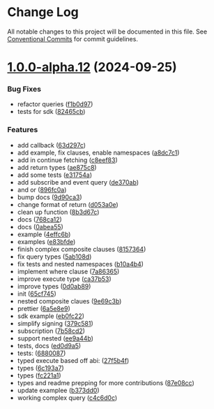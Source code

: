 # Change Log

All notable changes to this project will be documented in this file.
See [Conventional Commits](https://conventionalcommits.org) for commit guidelines.

# [1.0.0-alpha.12](https://github.com/dojoengine/sdk/compare/v1.0.0-alpha.11...v1.0.0-alpha.12) (2024-09-25)


### Bug Fixes

* refactor queries ([f1b0d97](https://github.com/dojoengine/sdk/commit/f1b0d973353bbb1c84835aa71e8196812d28a3c0))
* tests for sdk ([82465cb](https://github.com/dojoengine/sdk/commit/82465cbe71e21611263187c0bec080a2d9284730))


### Features

* add callback ([63d297c](https://github.com/dojoengine/sdk/commit/63d297cac3ecdf68cdc0ecc24be87f7ba999db0f))
* add example, fix clauses, enable namespaces ([a8dc7c1](https://github.com/dojoengine/sdk/commit/a8dc7c14929b872debaf720027d1eabc4efe6716))
* add in continue fetching ([c8eef83](https://github.com/dojoengine/sdk/commit/c8eef83eb76748b24733c282a06f0a4867df766d))
* add return types ([ae875c8](https://github.com/dojoengine/sdk/commit/ae875c87d44d95bc03f762dd51998d3df38f930d))
* add some tests ([e31754a](https://github.com/dojoengine/sdk/commit/e31754a3f0461539819da4e4a15097fe1a2ac3fa))
* add subscribe and event query ([de370ab](https://github.com/dojoengine/sdk/commit/de370abedf98a83e6453cda4eda7e9f2782f1a42))
* and or ([896fc0a](https://github.com/dojoengine/sdk/commit/896fc0a33f2f1cc8a00be528e536e5d2d86194f9))
* bump docs ([9d90ca3](https://github.com/dojoengine/sdk/commit/9d90ca325f7700cbf16fc9e91d4c254541da3c98))
* change format of return ([d053a0e](https://github.com/dojoengine/sdk/commit/d053a0eb8b167ebf5e0981e671901486b369e4a7))
* clean up function ([8b3d67c](https://github.com/dojoengine/sdk/commit/8b3d67cdecaea821802013a22b27fa987540437d))
* docs ([768ca12](https://github.com/dojoengine/sdk/commit/768ca12674b6732991f270fbd3980196b03d5e00))
* docs ([0abea55](https://github.com/dojoengine/sdk/commit/0abea55b1faa26346601bc296af29b43dfbad0a3))
* example ([4effc6b](https://github.com/dojoengine/sdk/commit/4effc6bb6c5536b25233d13d813d4a70360c07ed))
* examples ([e83bfde](https://github.com/dojoengine/sdk/commit/e83bfde160b125ea573cb813ba34c13b6a9d3742))
* finish complex composite clauses ([8157364](https://github.com/dojoengine/sdk/commit/8157364935473b34950f395bfb5419a9ed195c30))
* fix query types ([5ab108d](https://github.com/dojoengine/sdk/commit/5ab108d0a14580ff908b98bc0e743ce671a5e848))
* fix tests and nested namespaces ([b10a4b4](https://github.com/dojoengine/sdk/commit/b10a4b4be0e3a164d141f2856c1a8f56c91415e8))
* implement where clause ([7a86365](https://github.com/dojoengine/sdk/commit/7a8636534d7f3c9e8318b767829390b1cc0a24b0))
* improve execute type ([ca37b53](https://github.com/dojoengine/sdk/commit/ca37b53e7404ab212806be829f3e20a9a7d1ebd3))
* improve types ([0d0ab89](https://github.com/dojoengine/sdk/commit/0d0ab899c0d866b6627a6a04c7b1c1eba872d340))
* init ([65cf745](https://github.com/dojoengine/sdk/commit/65cf74571377a76f124e01cc11d23f5ff165f1e1))
* nested composite claues ([9e69c3b](https://github.com/dojoengine/sdk/commit/9e69c3b8d602f71e3f48002b84b0faa086991fb1))
* prettier ([6a5e8e9](https://github.com/dojoengine/sdk/commit/6a5e8e98389b6bd7d04a92cfa158d776c99bd915))
* sdk example ([eb0fc22](https://github.com/dojoengine/sdk/commit/eb0fc22a84201deaa95b2a35bce28474067a20d6))
* simplify signing ([379c581](https://github.com/dojoengine/sdk/commit/379c581a4741f3e8226163087c73f7833d9e39ea))
* subscription ([7b58cd2](https://github.com/dojoengine/sdk/commit/7b58cd2ea42fc1076406aab7a05730f81328ca8f))
* support nested ([ee9a44b](https://github.com/dojoengine/sdk/commit/ee9a44b52c04bf7ba0b671d0802d96e22a10cbce))
* tests, docs ([ed0d9a5](https://github.com/dojoengine/sdk/commit/ed0d9a51fba9bb40782a66e645572ff34b4a4b48))
* tests: ([6880087](https://github.com/dojoengine/sdk/commit/68800875e020cbabc4816a21cfc27a09904f19d3))
* typed execute based off abi: ([27f5b4f](https://github.com/dojoengine/sdk/commit/27f5b4ffe18c241539b7eabc2044c941d482cc33))
* types ([6c193a7](https://github.com/dojoengine/sdk/commit/6c193a7de1574733b0890219c66df2b024dccfdf))
* types ([fc221a1](https://github.com/dojoengine/sdk/commit/fc221a13387cf22f4518c592c37ef7358a0da424))
* types and readme prepping for more contributions ([87e08cc](https://github.com/dojoengine/sdk/commit/87e08ccecf34e09fe8744e0c861c63698d07d943))
* update examplee ([b373dd0](https://github.com/dojoengine/sdk/commit/b373dd0e4eebb65ce43fc0490d1bb139b8728b9c))
* working complex query ([c4c6d0c](https://github.com/dojoengine/sdk/commit/c4c6d0c1e424dcac4acb63a83fd3c27f2cda1b48))
